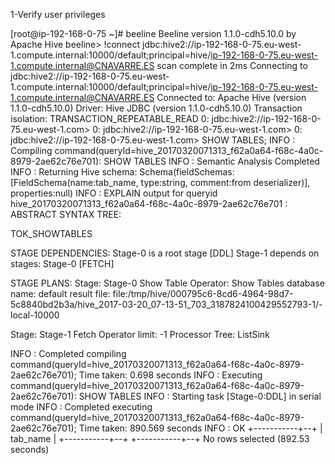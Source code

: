 1-Verify user privileges

[root@ip-192-168-0-75 ~]# beeline
Beeline version 1.1.0-cdh5.10.0 by Apache Hive
beeline> !connect jdbc:hive2://ip-192-168-0-75.eu-west-1.compute.internal:10000/default;principal=hive/ip-192-168-0-75.eu-west-1.compute.internal@CNAVARRE.ES
scan complete in 2ms
Connecting to jdbc:hive2://ip-192-168-0-75.eu-west-1.compute.internal:10000/default;principal=hive/ip-192-168-0-75.eu-west-1.compute.internal@CNAVARRE.ES
Connected to: Apache Hive (version 1.1.0-cdh5.10.0)
Driver: Hive JDBC (version 1.1.0-cdh5.10.0)
Transaction isolation: TRANSACTION_REPEATABLE_READ
0: jdbc:hive2://ip-192-168-0-75.eu-west-1.com>
0: jdbc:hive2://ip-192-168-0-75.eu-west-1.com>
0: jdbc:hive2://ip-192-168-0-75.eu-west-1.com> SHOW TABLES;
INFO  : Compiling command(queryId=hive_20170320071313_f62a0a64-f68c-4a0c-8979-2ae62c76e701): SHOW TABLES
INFO  : Semantic Analysis Completed
INFO  : Returning Hive schema: Schema(fieldSchemas:[FieldSchema(name:tab_name, type:string, comment:from deserializer)], properties:null)
INFO  : EXPLAIN output for queryid hive_20170320071313_f62a0a64-f68c-4a0c-8979-2ae62c76e701 : ABSTRACT SYNTAX TREE:

TOK_SHOWTABLES


STAGE DEPENDENCIES:
  Stage-0 is a root stage [DDL]
  Stage-1 depends on stages: Stage-0 [FETCH]

STAGE PLANS:
  Stage: Stage-0
      Show Table Operator:
        Show Tables
          database name: default
          result file: file:/tmp/hive/000795c6-8cd6-4964-98d7-5c8840bd2b3a/hive_2017-03-20_07-13-51_703_3187824100429552793-1/-local-10000

  Stage: Stage-1
    Fetch Operator
      limit: -1
      Processor Tree:
        ListSink


INFO  : Completed compiling command(queryId=hive_20170320071313_f62a0a64-f68c-4a0c-8979-2ae62c76e701); Time taken: 0.698 seconds
INFO  : Executing command(queryId=hive_20170320071313_f62a0a64-f68c-4a0c-8979-2ae62c76e701): SHOW TABLES
INFO  : Starting task [Stage-0:DDL] in serial mode
INFO  : Completed executing command(queryId=hive_20170320071313_f62a0a64-f68c-4a0c-8979-2ae62c76e701); Time taken: 890.569 seconds
INFO  : OK
+-----------+--+
| tab_name  |
+-----------+--+
+-----------+--+
No rows selected (892.53 seconds)
